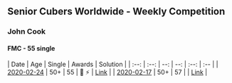 ## Senior Cubers Worldwide - Weekly Competition
### John Cook

#### FMC - 55 single

| Date | Age | Single | Awards | Solution |
| :--: | :--: | --: | --: | :--: | :-- |
| [2020-02-24](../fmc/2020-02-24.md) | 50+ | 55 | 🥉 ⚡ | [Link](https://www.facebook.com/groups/1604105099735401/permalink/2146673152145257/) |
| [2020-02-17](../fmc/2020-02-17.md) | 50+ | 57 |  | [Link](https://www.facebook.com/groups/1604105099735401/permalink/2138923996253506/) |

